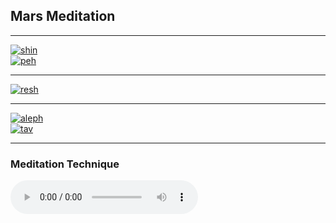 ## Mars Meditation

---

<div class="tarot-keys"> 
	<a href="/color/$ef0000" target="_blank"><img src="/card/Sh" title="shin" alt="shin" /></a> 
</div>
<div class="tarot-keys"> 
	<a href="/color/$ef0000" target="_blank"><img src="/card/P" title="peh" alt="peh" /></a>
</div>

---

<div class="tarot-keys"> 
	<a href="/color/$3aff00" target="_blank"><img src="/card/R" title="resh" alt="resh" /></a>
</div>

---

<div class="tarot-keys">
	<a href="/color/$3aff00" target="_blank"><img src="/card/A" title="aleph" alt="aleph" /></a>
</div>
<div class="tarot-keys"> 
	<a href="/color/$000000" target="_blank"><img src="/card/Th" title="tav" alt="tav" /></a>
</div>

---

### Meditation Technique

<div class="center">
  <audio controls><source src="/media/12a.Astrology.142.mars.mp3" type="audio/mpeg" /></audio>
</div>
